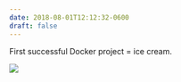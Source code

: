 ```yaml
---
date: 2018-08-01T12:12:32-0600
draft: false
---
```


First successful Docker project = ice cream.

![](/images/2018/5e0fa4449b.jpg)


